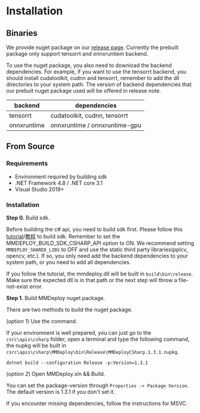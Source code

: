 # Installation

## Binaries

We provide nuget package on our [release page](https://github.com/open-mmlab/mmdeploy/releases). Currently the prebuilt package only support tensorrt and onnxruntiem backend.

To use the nuget package, you also need to download the backend dependencies. For example, if you want to use the tensorrt backend, you should install cudatoolkit, cudnn and tensorrt, remember to add the dll directories to your system path. The version of backend dependencies that our prebuit nuget package used will be offered in release note.

| backend     | dependencies                  |
| ----------- | ----------------------------- |
| tensorrt    | cudatoolkit, cudnn, tensorrt  |
| onnxruntime | onnxruntime / onnxruntime-gpu |

## From Source

### Requirements

- Environment required by building sdk
- .NET Framework 4.8 / .NET core 3.1
- Visual Studio 2019+

### Installation

**Step 0.** Build sdk.

Before building the c# api, you need to build sdk first. Please follow this [tutorial](../../../docs/en/build/windows.md)/[教程](../../../docs/zh_cn/build/windows.md) to build sdk. Remember to set the MMDEPLOY_BUILD_SDK_CSHARP_API option to ON. We recommend setting `MMDEPLOY_SHARED_LIBS` to OFF and use the static third party libraries(pplcv, opencv, etc.). If so, you only need add the backend dependencies to your system path, or you need to add all dependencies.

If you follow the tutorial, the mmdeploy.dll will be built in `build\bin\release`. Make sure the expected dll is in that path or the next step will throw a file-not-exist error.

**Step 1.** Build MMDeploy nuget package.

There are two methods to build the nuget package.

(*option 1*) Use the command.

If your environment is well prepared, you can just go to the `csrc\apis\csharp` folder, open a terminal and type the following command, the nupkg will be built in `csrc\apis\csharp\MMDeploy\bin\Release\MMDeployCSharp.1.3.1.nupkg`.

```shell
dotnet build --configuration Release -p:Version=1.3.1
```

(*option 2*) Open MMDeploy.sln && Build.

You can set the package-version through `Properties -> Package Version`. The default version is 1.3.1 if you don't set it.

If you encounter missing dependencies, follow the instructions for MSVC.
